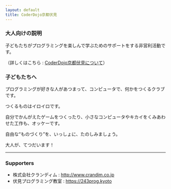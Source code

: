 ```yaml
---
layout: default
title: CoderDojo京都伏見
---
```


### 大人向けの説明 ###

子どもたちがプログラミングを楽しんで学ぶためのサポートをする非営利活動です。

（詳しくはこちら : [CoderDojo京都伏見について](/about/)）


### 子どもたちへ ###

プログラミングが好きな人があつまって、コンピュータで、何かをつくるクラブです。

つくるものはイロイロです。

自分でかんがえたゲームをつくったり、小さなコンピュータやキカイをくみあわせた工作も、オッケーです。

自由な“ものづくり”を、いっしょに、たのしみましょう。

大人が、てつだいます！

---

### Supporters ###

* 株式会社クランディム : <http://www.crandim.co.jp>
* 伏見プログラミング教室 : <https://243prog.kyoto>
